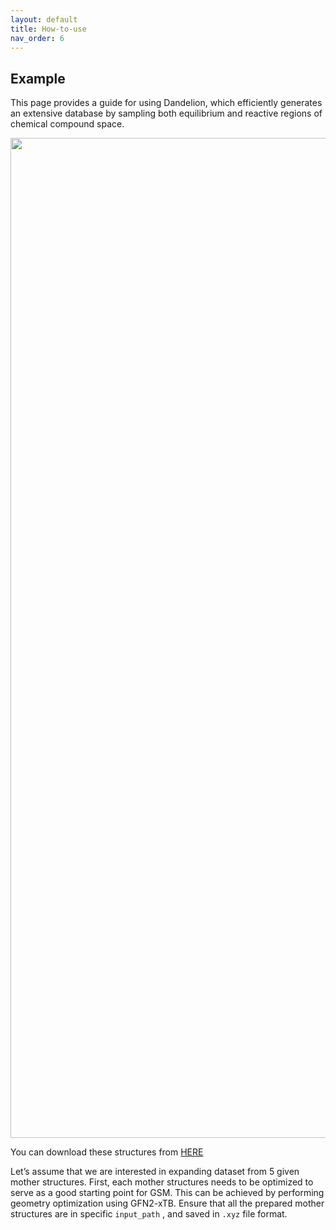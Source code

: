 ```yaml
---
layout: default
title: How-to-use
nav_order: 6
---
```


## Example 
<html lang="en">
                        <p>This page provides a guide for using Dandelion, which efficiently generates an extensive database by sampling both equilibrium and reactive regions of chemical compound space.</p>
                        <div align="center">
                            <img width="1600" alt="all" src="https://github.com/user-attachments/assets/6ff5bf37-7ce5-4980-a268-ee0f1d2c185d"/>
                        </div>
                        <p>
                            You can download these structures from <a href="https://github.com/mhyeok1/dand_docs/blob/docs/assets/mother_structures_for_tut.Zip">HERE</a>
                        </p>
                        <p>
                            Let’s assume that we are interested in expanding dataset from 5 given mother structures. First, each mother structures needs to be optimized to serve as a good starting point for GSM. This can be achieved by performing geometry optimization using GFN2-xTB. Ensure that all the prepared mother structures are in specific <code class="language-plaintext highlighter-rouge">input_path</code>
                            , and saved in <code class="language-plaintext highlighter-rouge">.xyz</code>
                            file format.
                        </p>
                        <!-- 파일명: _includes/tabs1.html -->
                        <style>
                            /* 외부 탭 (상위 탭) CSS */
                            .outer-tabs {
                                display: flex;
                                flex-wrap: wrap !important;
                                /* 절대 줄바꿈 X */
                                width: 100% !important;
                                /* 부모 너비만큼 확장 */
                                max-width: none !important;
                                /* 테마의 max-width 제한 해제 */
                                overflow-x: auto !important;
                                margin-bottom: 1rem;
                                
                            }

                            .outer-tabs input[type="radio"] {
                                display: none;
                            }

                            .outer-tabs label {
                                background: #eee;
                                padding: 0.5rem 1rem;
                                margin-right: 0.2rem;
                                cursor: pointer;
                                border-radius: 5px 5px 0 0;
                            }

                            .outer-tabs .outer-tab {
                                display: none;
                                z-index:2;
                                left:20px;
                                top: 647px;
                                width: 90%;
                                position:absolute;
                                margin: 0; 
                                border: 1px solid #ccc;
                                padding: 1rem;
                                border-radius: 0 5px 5px 5px;
                                background: #f9f9f9;
                                height:450px;
                            }
                            .next{
                                position:relative;
                            }
                            .outer-tabs input[type="radio"]:checked + label {
                                background: #ddd;
                                
                            }

                            .outer-tabs input[type="radio"]:checked + label + .outer-tab {
                                display: block;
                            }

                            /* 내부(하위) 탭 CSS */
                            .nested-tabs {
                                position:relative;
                                display: flex;
                                flex-wrap: wrap;
                                margin-bottom: 1rem;
                            }

                            .nested-tabs input[type="radio"] {
                                display: none;
                            }

                            .nested-tabs label {
                                background: #eee;
                                padding: 0.4rem 0.8rem;
                                margin-right: 0.2rem;
                                cursor: pointer;
                                border-radius: 3px 3px 0 0;
                                font-size: 0.9rem;
                            }

                            .nested-tabs .nested-tab {
                                position: absolute;
                                display: none;
                                top: 35px;
                                width: 100%;
                                border: 1px solid #ccc;
                                padding: 1rem;
                                border-radius: 0 3px 3px 3px;
                                background: #f9f9f9;
                                font-size: 0.9rem;
                            }

                            .nested-tabs input[type="radio"]:checked + label {
                                background: #ddd;
                            }

                            .nested-tabs input[type="radio"]:checked + label + .nested-tab {
                                display: block;
                            }

                            /* 트리 구조 전체에 폰트를 강제 적용하는 예시 */
                            .tree-structure {
                                font-family: "Courier New", Courier, monospace;
                                white-space: pre;
                                /* 트리 구조 줄맞춤 유지 */
                                font-size: 14px;
                                /* 필요에 따라 조정 */
                            }
                        </style>
                        <div class="outer-tabs">
                            <!-- 상위 탭 1: Structure -->
                            <input type="radio" name="outer-tabs" id="outer-tab-structure" checked=""/>
                            <label for="outer-tab-structure">Molecular Structure</label>
                            <div class="outer-tab">
                                <!-- 내부 탭: Structure 1 ~ 5 -->
                                <div class="nested-tabs">
                                    <!-- Structure 1 탭 -->
                                    <input type="radio" name="nested-tabs" id="nested-tab-1" checked=""/>
                                    <label for="nested-tab-1">Cl7138</label>
                                    <div class="nested-tab">
                                        <pre>11

Cl          -2.26279631     0.43247998    -0.04641091
C           -0.53339796     0.40058085    -0.02301215
C            0.27488623     1.56165626    -0.05319137
C            1.59527547     1.26911727    -0.03881976
S            1.87989529    -0.43724943     0.01532471
C            0.17575256    -0.76865423     0.01684597
N           -0.31260451    -2.04617746     0.13293541
H           -0.12640769     2.55744176    -0.08718073
H            2.43239654     1.93559234    -0.05293046
H            0.29134973    -2.78353992    -0.19312943
H           -1.28066134    -2.14438544    -0.13694928
        </pre>
                                    </div>
                                    <!-- Structure 2 탭 -->
                                    <input type="radio" name="nested-tabs" id="nested-tab-2"/>
                                    <label for="nested-tab-2">Cl7164</label>
                                    <div class="nested-tab">
                                        <pre>11

Cl          -2.39258127     0.28231570    -0.01385005
C           -0.68310066     0.20635979    -0.00403803
C            0.16552497     1.27600708     0.00026502
N            1.44362678     0.77431569     0.00784403
C            1.39365231    -0.58454810     0.00826508
C            0.08349707    -0.98200816     0.00096948
O            2.50361977    -1.35609092     0.01501512
H           -0.03190061     2.32693767    -0.00140328
H            2.27812655     1.33804774     0.01230499
H           -0.28142194    -1.98626313    -0.00060125
H            3.29566201    -0.80722536     0.01951589
        </pre>
                                    </div>
                                    <!-- Structure 3 탭 -->
                                    <input type="radio" name="nested-tabs" id="nested-tab-3"/>
                                    <label for="nested-tab-3">Cl7166</label>
                                    <div class="nested-tab">
                                        <pre>11

Cl          -2.00893918     0.40295557    -0.00764421
C           -0.29771663     0.35154368    -0.00075549
C            0.54793878     1.43295658     0.00409959
N            1.81992358     0.96593316     0.00865862
C            1.80854293    -0.39913088     0.00682335
C            0.50099341    -0.81752681     0.00095918
O            0.01488146    -2.08621568    -0.00268068
H            0.31666509     2.47770505     0.00452804
H            2.64817101     1.53578659     0.01277203
H            2.71386897    -0.97278066     0.00975244
H            0.74959357    -2.70839460    -0.00051687         
        </pre>
                                    </div>
                                    <!-- Structure 4 탭 -->
                                    <input type="radio" name="nested-tabs" id="nested-tab-4"/>
                                    <label for="nested-tab-4">Cl7168</label>
                                    <div class="nested-tab">
                                        <pre>11

Cl          -2.01971811     0.41732375    -0.00701530
C           -0.30596543     0.36509037    -0.00029388
C            0.56777110     1.47712449     0.00608804
C            1.83906018     0.98609080     0.00989984
N            1.77171936    -0.38218797     0.00608191
C            0.46616306    -0.77046403    -0.00014784
O            0.07632092    -2.06553918    -0.00504359
H            0.26865357     2.50434058     0.00754660
H            2.78137460     1.49355488     0.01497598
H            2.56698811    -0.99998241     0.00769027
H            0.84415267    -2.64700730    -0.00383202
        </pre>
                                    </div>
                                    <!-- Structure 5 탭 -->
                                    <input type="radio" name="nested-tabs" id="nested-tab-5"/>
                                    <label for="nested-tab-5">Cl7188</label>
                                    <div class="nested-tab">
                                        <pre>11

O           -2.77130538     0.48671433    -0.01587455
N           -1.38919947     0.48754498    -0.00810904
C           -0.59828425     1.57889594    -0.00382135
C            0.70875931     1.15154908     0.00349984
C            0.66708077    -0.25141656     0.00339239
C           -0.65288767    -0.64382920    -0.00390799
Cl           2.01857151    -1.30606170     0.01101477
H           -3.06365189     1.40967237    -0.01669118
H           -1.00051429     2.57314043    -0.00614438
H            1.58418729     1.76695954     0.00832626
H           -1.10380593    -1.61309521    -0.00634078
        </pre>
                                    </div>
                                </div>
                            </div>
                            <!-- 상위 탭 2: File Structure -->
                            <input type="radio" name="outer-tabs" id="outer-tab-file"/>
                            <label for="outer-tab-file">File Structure</label>
                            <div class="outer-tab">
                                <pre class="tree-structure">📂 mother_strucs
 ├── 📂 Cl7138
 │   └── 📂 ClGeom-m7138-i1-c1-opt
 │       └── 📄 struc.xyz
 ├── 📂 Cl7164
 │   └── 📂 ClGeom-m7164-i1-c1-opt
 │       └── 📄 struc.xyz
 ├── 📂 Cl7166
 │   └── 📂 ClGeom-m7166-i1-c1-opt
 │       └── 📄 struc.xyz
 ├── 📂 Cl7168
 │   └── 📂 ClGeom-m7168-i1-c1-opt
 │       └── 📄 struc.xyz
 └── 📂 Cl7188
     └── 📂 ClGeom-m7188-i1-c1-opt
         └── 📄 struc.xyz
    </pre></div> </div><p class="next"><pre>










       
 
